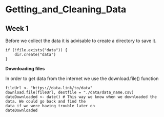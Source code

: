 # Getting_and_Cleaning_Data

## Week 1
Before we collect the data it is advisable to create a directory to save it.
~~~
if (!file.exists("data")) {
	dir.create("data")
}
~~~
**Downloading files**

In order to get data from the internet we use the download.file() function

~~~
fileUrl <- "https://data.link/to/data"
download.file(fileUrl, destfile = "./data/data_name.csv)
dateDownloaded <- date() # This way we know when we downloaded the data. We could go back and find the 
data if we were having trouble later on
dateDownloaded
~~~
